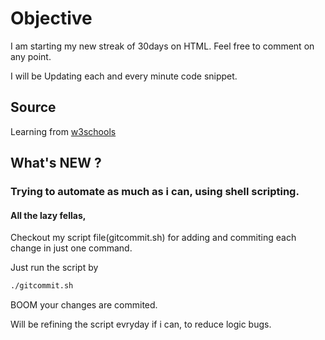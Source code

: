 # Objective
I am starting my new streak of 30days on HTML. Feel free to comment on any point.

I will be Updating each and every minute code snippet.
## Source
Learning from [w3schools](https://www.w3schools.com/html/html_intro.asp)
## What's NEW ?

### Trying to automate as much as i can, using shell scripting.
#### All the lazy fellas, 
Checkout my script file(gitcommit.sh) for adding and commiting each change in just one command.

Just run the script by 
```bash
./gitcommit.sh
```
BOOM your changes are commited. 

Will be refining the script evryday if i can, to reduce logic bugs.
